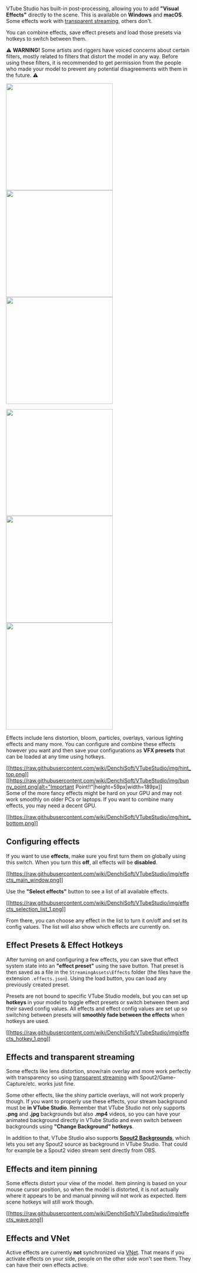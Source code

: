 VTube Studio has built-in post-processing, allowing you to add **"Visual Effects"** directly to the scene. This is available on **Windows** and **macOS**. Some effects work with [transparent streaming](https://github.com/DenchiSoft/VTubeStudio/wiki/Recording-Streaming-with-OBS), others don't.

You can combine effects, save effect presets and load those presets via hotkeys to switch between them.

:warning: **WARNING!** Some artists and riggers have voiced concerns about certain filters, mostly related to filters that distort the model in any way. Before using these filters, it is recommended to get permission from the people who made your model to prevent any potential disagreements with them in the future. :warning:

<p float="left">
  <img src="https://raw.githubusercontent.com/wiki/DenchiSoft/VTubeStudio/img/eff_turn_on.gif" width="290" /> 
  <img src="https://raw.githubusercontent.com/wiki/DenchiSoft/VTubeStudio/img/eff_lens.gif" width="290" /> 
  <img src="https://raw.githubusercontent.com/wiki/DenchiSoft/VTubeStudio/img/eff_outline.gif" width="290" /> 
</p>

<p float="left">
  <img src="https://raw.githubusercontent.com/wiki/DenchiSoft/VTubeStudio/img/eff_particle.gif" width="290" /> 
  <img src="https://raw.githubusercontent.com/wiki/DenchiSoft/VTubeStudio/img/eff_pixel_various.gif" width="290" /> 
  <img src="https://raw.githubusercontent.com/wiki/DenchiSoft/VTubeStudio/img/eff_eyes_b.gif" width="290" /> 
</p>

Effects include lens distortion, bloom, particles, overlays, various lighting effects and many more. You can configure and combine these effects however you want and then save your configurations as **VFX presets** that can be loaded at any time using hotkeys.

[[https://raw.githubusercontent.com/wiki/DenchiSoft/VTubeStudio/img/hint_top.png]]
[[https://raw.githubusercontent.com/wiki/DenchiSoft/VTubeStudio/img/bunny_point.png|alt="Important Point!!"|height=59px|width=189px]]<br/>
Some of the more fancy effects might be hard on your GPU and may not work smoothly on older PCs or laptops. If you want to combine many effects, you may need a decent GPU.

[[https://raw.githubusercontent.com/wiki/DenchiSoft/VTubeStudio/img/hint_bottom.png]]

## Configuring effects

If you want to use **effects**, make sure you first turn them on globally using this switch. When you turn this **off**, all effects will be **disabled**.

[[https://raw.githubusercontent.com/wiki/DenchiSoft/VTubeStudio/img/effects_main_window.png]]

Use the **"Select effects"** button to see a list of all available effects. 

[[https://raw.githubusercontent.com/wiki/DenchiSoft/VTubeStudio/img/effects_selection_list_1.png]]

From there, you can choose any effect in the list to turn it on/off and set its config values. The list will also show which effects are currently on.

## Effect Presets & Effect Hotkeys

After turning on and configuring a few effects, you can save that effect system state into an **"effect preset"** using the save button. That preset is then saved as a file in the `StreamingAssets\Effects` folder (the files have the extension `.effects.json`). Using the load button, you can load any previously created preset.

Presets are not bound to specific VTube Studio models, but you can set up **hotkeys** in your model to toggle effect presets or switch between them and their saved config values. All effects and effect config values are set up so switching between presets will **smoothly fade between the effects** when hotkeys are used.

[[https://raw.githubusercontent.com/wiki/DenchiSoft/VTubeStudio/img/effects_hotkey_1.png]]

## Effects and transparent streaming

Some effects like lens distortion, snow/rain overlay and more work perfectly with transparency so using [transparent streaming](https://github.com/DenchiSoft/VTubeStudio/wiki/Recording-Streaming-with-OBS) with Spout2/Game-Capture/etc. works just fine.

Some other effects, like the shiny particle overlays, will not work properly though. If you want to properly use these effects, your stream background must be **in VTube Studio**. Remember that VTube Studio not only supports **.png** and **.jpg** backgrounds but also **.mp4** videos, so you can have your animated background directly in VTube Studio and even switch between backgrounds using **"Change Background" hotkeys**.

In addition to that, VTube Studio also supports **[Spout2 Backgrounds](https://github.com/DenchiSoft/VTubeStudio/wiki/Spout2-Background)**, which lets you set any Spout2 source as background in VTube Studio. That could for example be a Spout2 video stream sent directly from OBS.

## Effects and item pinning

Some effects distort your view of the model. Item pinning is based on your mouse cursor position, so when the model is distorted, it is not actually where it appears to be and manual pinning will not work as expected. Item scene hotkeys will still work though.

[[https://raw.githubusercontent.com/wiki/DenchiSoft/VTubeStudio/img/effects_wave.png]]


## Effects and VNet

Active effects are currently **not** synchronized via [VNet](https://github.com/DenchiSoft/VTubeStudio/wiki/Multiplayer). That means if you activate effects on your side, people on the other side won't see them. They can have their own effects active.
